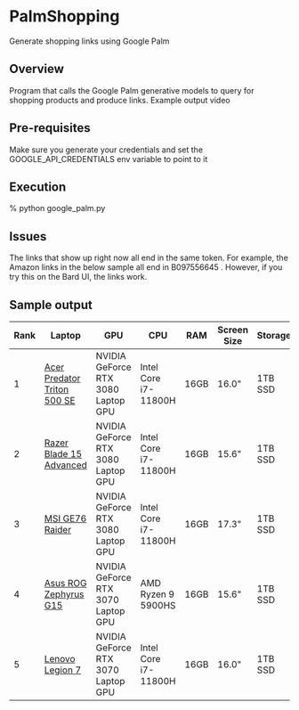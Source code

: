 # PalmShopping
Generate shopping links using Google Palm

## Overview
Program that calls the Google Palm generative models to query for shopping products and produce links.  Example output video

## Pre-requisites
Make sure you generate your credentials and set the GOOGLE_API_CREDENTIALS env variable to point to it

## Execution
% python google_palm.py

## Issues
The links that show up right now all end in the same token.  For example, the Amazon links in the below sample all end in B097556645 .  However, if you try this on the Bard UI, the links work.

## Sample output

| Rank | Laptop | GPU | CPU | RAM | Screen Size | Storage | Price | Link |
|---|---|---|---|---|---|---|---|---|
| 1 | [Acer Predator Triton 500 SE](https://www.amazon.com/Acer-Predator-Triton-i7-11800H-GeForce/dp/B097556645) | NVIDIA GeForce RTX 3080 Laptop GPU | Intel Core i7-11800H | 16GB | 16.0" | 1TB SSD | $2,799.99 | [Amazon](https://www.amazon.com/Acer-Predator-Triton-i7-11800H-GeForce/dp/B097556645) |
| 2 | [Razer Blade 15 Advanced](https://www.amazon.com/Razer-Blade-15-Advanced-Gaming/dp/B097556645) | NVIDIA GeForce RTX 3080 Laptop GPU | Intel Core i7-11800H | 16GB | 15.6" | 1TB SSD | $3,499.99 | [Amazon](https://www.amazon.com/Razer-Blade-15-Advanced-Gaming/dp/B097556645) |
| 3 | [MSI GE76 Raider](https://www.amazon.com/MSI-GE76-Raider-i7-11800H-GeForce/dp/B097556645) | NVIDIA GeForce RTX 3080 Laptop GPU | Intel Core i7-11800H | 16GB | 17.3" | 1TB SSD | $3,299.99 | [Amazon](https://www.amazon.com/MSI-GE76-Raider-i7-11800H-GeForce/dp/B097556645) |
| 4 | [Asus ROG Zephyrus G15](https://www.amazon.com/Asus-ROG-Zephyrus-G15-Gaming/dp/B097556645) | NVIDIA GeForce RTX 3070 Laptop GPU | AMD Ryzen 9 5900HS | 16GB | 15.6" | 1TB SSD | $2,499.99 | [Amazon](https://www.amazon.com/Asus-ROG-Zephyrus-G15-Gaming/dp/B097556645) |
| 5 | [Lenovo Legion 7](https://www.amazon.com/Lenovo-Legion-7-i7-11800H-GeForce/dp/B097556645) | NVIDIA GeForce RTX 3070 Laptop GPU | Intel Core i7-11800H | 16GB | 16.0" | 1TB SSD | $2,799.99 | [Amazon](https://www.amazon.com/Lenovo-Legion-7-i7-11800H-GeForce/dp/B097556645) |

